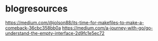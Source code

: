 # blogresources
https://medium.com/@jolson88/its-time-for-makefiles-to-make-a-comeback-36cbc358bb0a
https://medium.com/a-journey-with-go/go-understand-the-empty-interface-2d9fc1e5ec72
